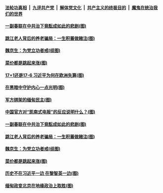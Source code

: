 

####  [法轮功真相](../../../../basic/blob/master/README.md?t=02120431) &nbsp;|&nbsp; [九评共产党](../../../../9ping.md/blob/master/README.md?t=02120431) &nbsp;|&nbsp; [解体党文化](../../../../jtdwh.md/blob/master/README.md?t=02120431)  &nbsp;|&nbsp; [共产主义的终极目的](../../../../gczydzjmd.md/blob/master/README.md?t=02120431) &nbsp;|&nbsp; [魔鬼在统治我们的世界](../../../../mgztzwmdsj.md/blob/master/README.md?t=02120431) 

#### [一副春联在中共治下竟酝成如此的悲剧(图)](../pages/p4/962156.md?t=02120431) 



#### [跳江老人背后的养老骗局：一生积蓄做赌注(图)](../pages/p4/962024.md?t=02120431) 

#### [魏京生：为党立功者戒(组图)](../pages/p4/962013.md?t=02120431) 

#### [菜价都是跳起来涨(图)](../pages/p4/962025.md?t=02120431) 





#### [17+1还是17-6 习近平为何在欧洲失算(图)](../pages/p4/962185.md?t=02120431) 

#### [在黑暗中守护内心一点光明(图)](../pages/p4/962177.md?t=02120431) 

#### [军方绑架的缅甸民主(图)](../pages/p4/962175.md?t=02120431) 

#### [中国官方对“凯南式电报”的反应说明什么？(图)](../pages/p4/962168.md?t=02120431) 

#### [一副春联在中共治下竟酝成如此的悲剧(图)](../pages/p4/962156.md?t=02120431) 






#### [跳江老人背后的养老骗局：一生积蓄做赌注(图)](../pages/p4/962024.md?t=02120431) 

#### [魏京生：为党立功者戒(组图)](../pages/p4/962013.md?t=02120431) 

#### [菜价都是跳起来涨(图)](../pages/p4/962025.md?t=02120431) 

#### [历史不在习近平一边 在黎智英一边(图)](../pages/p4/962029.md?t=02120431) 


#### [缅甸政变北京在地缘政治上取胜(图)](../pages/p4/961906.md?t=02120431) 

